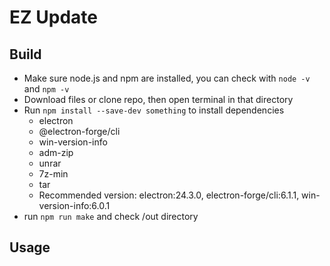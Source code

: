 # EZ Update
## Build
- Make sure node.js and npm are installed, you can check with `node -v` and `npm -v`
- Download files or clone repo, then open terminal in that directory
- Run `npm install --save-dev something` to install dependencies
  - electron
  - @electron-forge/cli
  - win-version-info
  - adm-zip
  - unrar
  - 7z-min
  - tar
  - Recommended version: electron:24.3.0, electron-forge/cli:6.1.1, win-version-info:6.0.1
- run `npm run make` and check /out directory
## Usage

